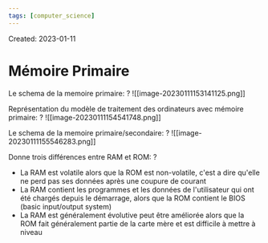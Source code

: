 ```yaml
---
tags: [computer_science] 
---
```

Created: 2023-01-11

# Mémoire Primaire

Le schema de la memoire primaire:
?
![[image-20230111153141125.png]]
<!--SR:!2023-06-17,94,250-->

Représentation du modèle de traitement des ordinateurs avec mémoire primaire:
?
![[image-20230111154541748.png]]
<!--SR:!2023-09-04,124,210-->

Le schema de la memoire primaire/secondaire:
?
![[image-20230111155546283.png]]
<!--SR:!2023-06-02,82,230-->


Donne trois différences entre RAM et ROM:
?
- La RAM est volatile alors que la ROM est non-volatile, c'est a dire qu'elle ne perd pas ses données après une coupure de courant
- La RAM contient les programmes et les données de l'utilisateur qui ont été chargés depuis le démarrage, alors que la ROM contient le BIOS (basic input/output system)
- La RAM est généralement évolutive peut être améliorée alors que la ROM fait généralement partie de la carte mère et est difficile à mettre à niveau
<!--SR:!2023-05-14,69,230-->


